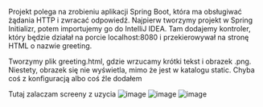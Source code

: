 
Projekt polega na zrobieniu aplikacji Spring Boot, która ma obsługiwać żądania HTTP i zwracać odpowiedź. Najpierw tworzymy projekt w Spring Initializr, potem importujemy go do IntelliJ IDEA. Tam dodajemy kontroler, który będzie działał na porcie localhost:8080 i przekierowywał na stronę HTML o nazwie greeting.

Tworzymy plik greeting.html, gdzie wrzucamy krótki tekst i obrazek .png. Niestety, obrazek się nie wyświetla, mimo że jest w katalogu static. Chyba coś z konfiguracją albo coś źle dodałem

Tutaj zalaczam screeny z uzycia 
![image](https://github.com/user-attachments/assets/da6132ec-e2c2-4908-a272-5075c06288a3)
![image](https://github.com/user-attachments/assets/e2bb9b9b-2e32-4ea8-9ed4-be041f42b428)
![image](https://github.com/user-attachments/assets/989d671a-f959-42aa-b73c-d0fb49893fc0)

